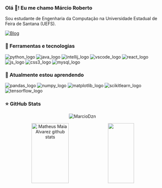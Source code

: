 ### Olá 👋! Eu me chamo Márcio Roberto 

Sou estudante de Engenharia da Computação na Universidade Estadual de Feira de Santana (UEFS). 

[![Blog](https://img.shields.io/badge/Instagram-E4405F?style=for-the-badge&logo=instagram&logoColor=white)](https://www.instagram.com/marciodzn/)

### :rocket: Ferramentas e tecnologias

<div style="display: inline-block"> 
	
<img alt="python_logo" src="https://img.shields.io/badge/Python-14354C?style=for-the-badge&logo=python&logoColor=white"> 

<img alt="java_logo" src="https://img.shields.io/badge/Java-ED8B00?style=for-the-badge&logo=openjdk&logoColor=white"> 

<img alt="intellij_logo" src="https://img.shields.io/badge/IntelliJ_IDEA-000000.svg?style=for-the-badge&logo=intellij-idea&logoColor=white">

<img alt="vscode_logo" src="https://img.shields.io/badge/Visual_Studio_Code-0078D4?style=for-the-badge&logo=visual%20studio%20code&logoColor=white">

<img alt="react_logo" src="https://img.shields.io/badge/react-%2320232a.svg?style=for-the-badge&logo=react&logoColor=%2361DAFB">

<img alt="js_logo" src="https://img.shields.io/badge/javascript-%23323330.svg?style=for-the-badge&logo=javascript&logoColor=%23F7DF1E">

<img alt="css3_logo" src="https://img.shields.io/badge/css3-%231572B6.svg?style=for-the-badge&logo=css3&logoColor=white">

<img alt="mysql_logo" src="https://img.shields.io/badge/mysql-4479A1.svg?style=for-the-badge&logo=mysql&logoColor=white">
	
</div>

### :book: Atualmente estou aprendendo <br> 
<div style="display: inline-block"> 
	
<img alt="pandas_logo" src="https://img.shields.io/badge/pandas-%23150458.svg?style=for-the-badge&logo=pandas&logoColor=white">

<img alt="numpy_logo" src="https://img.shields.io/badge/numpy-%23013243.svg?style=for-the-badge&logo=numpy&logoColor=white">

<img alt="matplotlib_logo" src="https://img.shields.io/badge/Matplotlib-%23ffffff.svg?style=for-the-badge&logo=Matplotlib&logoColor=black">

<img alt="scikitlearn_logo" src="https://img.shields.io/badge/scikit--learn-%23F7931E.svg?style=for-the-badge&logo=scikit-learn&logoColor=white">

<img alt="tensorflow_logo" src="https://img.shields.io/badge/TensorFlow-%23FF6F00.svg?style=for-the-badge&logo=TensorFlow&logoColor=white">

</div>

### :star: GitHub Stats

<p align="center"> <img src="https://komarev.com/ghpvc/?username=MarcioDzn&label=Profile%20views&color=0e75b6&style=flat" alt="MarcioDzn" /> </p>

<div align="center">  
  <img width="49%" height="195px" src="https://github-readme-stats.vercel.app/api?username=MarcioDzn&show_icons=true&count_private=true&hide_border=true&title_color=00bfbf&icon_color=00bfbf&text_color=c9d1d9&bg_color=0d1117" alt="Matheus Maia Alvarez github stats" /> 
  <img width="41%" height="195px" src="https://github-readme-stats.vercel.app/api/top-langs/?username=MarcioDzn&layout=compact&hide_border=true&title_color=00bfbf&text_color=00bfbf&bg_color=0d1117" />
</div>
